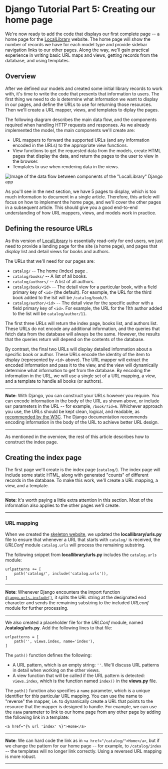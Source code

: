 # Django Tutorial Part 5: Creating our home page

We're now ready to add the code that displays our first complete page -- a home page for the [LocalLibrary](https://github.com/AndrewSRea/My_Learning_Port/tree/main/JavaScript/Server-Side_Website_Programming/Django_Web_Framework/Django_Tutorial_Local_Library#django-tutorial-the-local-library-website) website. The home page will show the number of records we have for each model type and provide sidebar navigation links to our other pages. Along the way, we'll gain practical experience in writing basic URL maps and views, getting records from the database, and using templates.

## Overview

After we defined our models and created some initial library records to work with, it's time to write the code that presents that information to users. The first thing we need to do is determine what information we want to display in our pages, and define the URLs to use for returning those resources. Then we'll create a URL mapper, views, and templates to diplay the pages.

The following diagram describes the main data flow, and the components required when handling HTTP requests and responses. As we already implemented the model, the main components we'll create are:

* URL mappers to forward the supported URLs (and any information encoded in the URLs) to the appropriate view functions.
* View functions to get the requested data from the models, create HTML pages that display the data, and return the pages to the user to view in the browser.
* Templates to use when rendering data in the views.

![Image of the data flow between components of the "LocalLibrary" Django app](https://developer.mozilla.org/en-US/docs/Learn/Server-side/Django/Home_page/basic-django.png)

As you'll see in the next section, we have 5 pages to display, which is too much information to document in a single article. Therefore, this article will focus on how to implement the home page, and we'll cover the other pages in a subsequent article. This should give you a good end-to-end understanding of how URL mappers, views, and models work in practice.

## Defining the resource URLs

As this version of [LocalLibrary](https://github.com/AndrewSRea/My_Learning_Port/tree/main/JavaScript/Server-Side_Website_Programming/Django_Web_Framework/Django_Tutorial_Local_Library#django-tutorial-the-local-library-website) is essentially read-only for end users, we just need to provide a landing page for the site (a home page), and pages that *display* list and detail views for books and authors.

The URLs that we'll need for our pages are:

* `catalog/` -- The home (index) page .
* `catalog/books/` -- A list of all books.
* `catalog/authors/` -- A list of all authors.
* `catalog/book/<id>` -- The detail view for a particular book, with a field primary key of `<id>` (the default). For eaxmple, the URL for the third book added to the lsit will be `/catalog/book/3`.
* `catalog/author/<id>` -- The detail view for the specific author with a field primary key of `<id>`. For example, the URL for the 11th author added to the list will be `catalog/author/11`.

The first three URLs will return the index page, books list, and authors list. These URLs do not encode any additional information, and the queries that fetch data from the database will always be the same. However, the results that the queries return will depend on the contents of the database.

By contrast, the final two URLs will display detailed information about a specific book or author. These URLs encode the identity of the item to display (represented by `<id>` above). The URL mapper will extract the encoded information and pass it to the view, and the view will dynamically determine what information to get from the database. By encoding the information in the URL, we will use a single set of a URL mapping, a view, and a template to handle all books (or authors).

<hr>

**Note**: With Django, you can construct your URLs however you require. You can encode information in the body of the URL as shown above, or include `GET` parameters in the URL -- for example, `/book/?id=6`. Whichever approach you use, the URLs should be kept clean, logical, and readable, as [recommended by the W3C](). The Django documentation recommends encoding information in the body of the URL to achieve better URL design.

<hr>

As mentioned in the overview, the rest of this article describes how to construct the index page.

## Creating the index page

The first page we'll create is the index page (`catalog/`). The index page will include some static HTML, along with generated "counts" of different records in the database. To make this work, we'll create a URL mapping, a view, and a template.

<hr>

**Note**: It's worth paying a little extra attention in this section. Most of the information also applies to the other pages we'll create.

<hr>

### URL mapping

When we created the [skeleton website](https://github.com/AndrewSRea/My_Learning_Port/tree/main/JavaScript/Server-Side_Website_Programming/Django_Web_Framework/Django_Tutorial_2#django-tutorial-part-2-creating-a-skeleton-website), we updated the **locallibrary/urls.py** file to ensure that whenever a URL that starts with `catalog/` is received, the *URLConf* module `catalog.urls` will process the remaining substring.

The following snippet from **locallibrary/urls.py** includes the `catalog.urls` module:
```
urlpatterns += [
    path('catalog/', include('catalog.urls')),
]
```

<hr>

**Note**: Whenever Django encounters the import function [`django.urls.include()`](https://docs.djangoproject.com/en/3.1/ref/urls/#django.urls.include), it splits the URL string at the designated end character and sends the remaining substring to the included *URLconf* module for further processing.

<hr>

We also created a placeholder file for the *URLConf* module, named **/catalog/urls.py**. Add the following lines to that file:
```
urlpatterns = [
    path('', views.index, name='index'),
]
```
The `path()` function defines the following:

* A URL pattern, which is an empty string: `''`. We'll discuss URL patterns in detail when working on the other views.
* A view function that will be called if the URL pattern is detected: `views.index`, which is the function named `index()` in the **views.py** file.

The `path()` function also specifies a `name` parameter, which is a unique identifier for *this* particular URL mapping. You can use the name to "reverse" the mapper, i.e. to dynamically create a URL that points to the resource that the mapper is designed to handle. For example, we can use the `name` parameter to link to our home page from any other page by adding the following link in a template:
```
<a href="{% url 'index' %}">Home</a>
```

<hr>

**Note**: We can hard code the link as in `<a href="/catalog/">Home</a>`, but if we change the pattern for our home page -- for example, to `/catalog/index` -- the templates will no longer link correctly. Using a reversed URL mapping is more robust.

<hr>